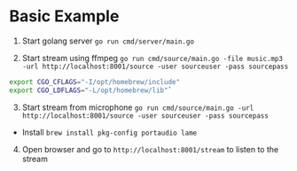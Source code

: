 # Basic Example

1. Start golang server `go run cmd/server/main.go`

2. Start stream using ffmpeg `go run cmd/source/main.go -file music.mp3 -url http://localhost:8001/source -user sourceuser -pass sourcepass`


```sh
export CGO_CFLAGS="-I/opt/homebrew/include"
export CGO_LDFLAGS="-L/opt/homebrew/lib"`
```

3. Start stream from microphone `go run cmd/source/main.go -url http://localhost:8001/source -user sourceuser -pass sourcepass`
  - Install `brew install pkg-config portaudio lame`

4. Open browser and go to `http://localhost:8001/stream` to listen to the stream  
